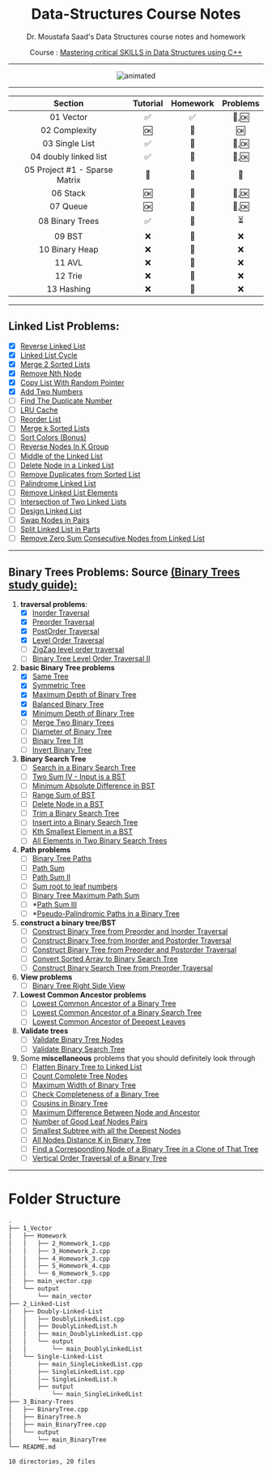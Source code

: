 <div align="center">

# Data-Structures Course Notes

Dr. Moustafa Saad's Data Structures course notes and homework

Course : [Mastering critical SKILLS in Data Structures using C++](https://www.udemy.com/course/dscpp-skills/)

------

<p align="center">
  <img src="https://i.pinimg.com/originals/fc/21/16/fc2116fb21de12a62d4b36c31bbb1e6f.gif" alt="animated" />
</p>

------
</div>


<div align="center">

|            Section            |         Tutorial         |      Homework      |         Problems         |
| :---------------------------: | :----------------------: | :----------------: | :----------------------: |
|           01 Vector           |    :white_check_mark:    | :white_check_mark: |      :repeat:,:ok:       |
|         02 Complexity         |           :ok:           |  :no_entry_sign:   |           :ok:           |
|        03 Single List         |    :white_check_mark:    |  :no_entry_sign:   |      :repeat:,:ok:       |
|     04 doubly linked list     |    :white_check_mark:    |  :no_entry_sign:   |      :repeat:,:ok:       |
| 05 Project #1 - Sparse Matrix |     :no_entry_sign:      |  :no_entry_sign:   |     :no_entry_sign:      |
|           06 Stack            |           :ok:           |  :no_entry_sign:   |      :repeat:,:ok:       |
|           07 Queue            |           :ok:           |  :no_entry_sign:   |      :repeat:,:ok:       |
|        08 Binary Trees        |    :white_check_mark:    |  :no_entry_sign:   | :hourglass_flowing_sand: |
|            09 BST             |           :x:            |  :no_entry_sign:   |           :x:            |
|        10 Binary Heap         |           :x:            |  :no_entry_sign:   |           :x:            |
|            11 AVL             |           :x:            |  :no_entry_sign:   |           :x:            |
|            12 Trie            |           :x:            |  :no_entry_sign:   |           :x:            |
|          13 Hashing           |           :x:            |  :no_entry_sign:   |           :x:            |

</div>

----
## Linked List Problems: 
- [x] [Reverse Linked List](https://leetcode.com/problems/reverse-linked-list/)
- [x] [Linked List Cycle](https://leetcode.com/problems/linked-list-cycle/)
- [x] [Merge 2 Sorted Lists](https://leetcode.com/problems/merge-two-sorted-lists/)
- [x] [Remove Nth Node](https://leetcode.com/problems/remove-nth-node-from-end-of-list/)
- [x] [Copy List With Random Pointer](https://leetcode.com/problems/copy-list-with-random-pointer/)
- [x] [Add Two Numbers](https://leetcode.com/problems/add-two-numbers/)
- [ ] [Find The Duplicate Number](https://leetcode.com/problems/find-the-duplicate-number/)
- [ ] [LRU Cache](https://leetcode.com/problems/lru-cache/)
- [ ] [Reorder List](https://leetcode.com/problems/reorder-list/)
- [ ] [Merge k Sorted Lists](https://leetcode.com/problems/merge-k-sorted-lists/)
- [ ] [Sort Colors (Bonus)](https://leetcode.com/problems/sort-colors/)
- [ ] [Reverse Nodes In K Group](https://leetcode.com/problems/reverse-nodes-in-k-group/)
- [ ] [Middle of the Linked List](https://leetcode.com/problems/middle-of-the-linked-list/)
- [ ] [Delete Node in a Linked List](https://leetcode.com/problems/delete-node-in-a-linked-list/)
- [ ] [Remove Duplicates from Sorted List](https://leetcode.com/problems/remove-duplicates-from-sorted-list/)
- [ ] [Palindrome Linked List](https://leetcode.com/problems/palindrome-linked-list/)
- [ ] [Remove Linked List Elements](https://leetcode.com/problems/remove-linked-list-elements)
- [ ] [Intersection of Two Linked Lists](https://leetcode.com/problems/intersection-of-two-linked-lists)
- [ ] [Design Linked List](https://leetcode.com/problems/design-linked-list)
- [ ] [Swap Nodes in Pairs](https://leetcode.com/problems/swap-nodes-in-pairs)
- [ ] [Split Linked List in Parts](https://leetcode.com/problems/split-linked-list-in-parts)
- [ ] [Remove Zero Sum Consecutive Nodes from Linked List](https://leetcode.com/problems/remove-zero-sum-consecutive-nodes-from-linked-list)
----
## Binary Trees Problems: Source [(Binary Trees study guide): ](https://leetcode.com/discuss/study-guide/1212004/binary-trees-study-guide)

1. **traversal problems**:
   - [x] [Inorder Traversal](https://leetcode.com/problems/binary-tree-inorder-traversal)
   - [x] [Preorder Traversal](https://leetcode.com/problems/binary-tree-preorder-traversal)
   - [x] [PostOrder Traversal](https://leetcode.com/problems/binary-tree-postorder-traversal)
   - [x] [Level Order Traversal](https://leetcode.com/problems/binary-tree-level-order-traversal)
   - [ ] [ZigZag level order traversal](https://leetcode.com/problems/binary-tree-zigzag-level-order-traversal/)
   - [ ] [Binary Tree Level Order Traversal II](https://leetcode.com/problems/binary-tree-level-order-traversal-ii/)
2. **basic Binary Tree problems**
   - [x] [Same Tree](https://leetcode.com/problems/same-tree/)
   - [x] [Symmetric Tree](https://leetcode.com/problems/symmetric-tree/)
   - [x] [Maximum Depth of Binary Tree](https://leetcode.com/problems/maximum-depth-of-binary-tree/)
   - [x] [Balanced Binary Tree](https://leetcode.com/problems/balanced-binary-tree/)
   - [x] [Minimum Depth of Binary Tree](https://leetcode.com/problems/minimum-depth-of-binary-tree/)
   - [ ] [Merge Two Binary Trees](https://leetcode.com/problems/merge-two-binary-trees)
   - [ ] [Diameter of Binary Tree](https://leetcode.com/problems/diameter-of-binary-tree/)
   - [ ] [Binary Tree Tilt](https://leetcode.com/problems/binary-tree-tilt)
   - [ ] [Invert Binary Tree](https://leetcode.com/problems/invert-binary-tree/)
3. **Binary Search Tree**
   - [ ] [Search in a Binary Search Tree](https://leetcode.com/problems/search-in-a-binary-search-tree)
   - [ ] [Two Sum IV - Input is a BST](https://leetcode.com/problems/two-sum-iv-input-is-a-bst/)
   - [ ] [Minimum Absolute Difference in BST](https://leetcode.com/problems/minimum-absolute-difference-in-bst/)
   - [ ] [Range Sum of BST](https://leetcode.com/problems/range-sum-of-bst/)
   - [ ] [Delete Node in a BST](https://leetcode.com/problems/delete-node-in-a-bst/)
   - [ ] [Trim a Binary Search Tree](https://leetcode.com/problems/trim-a-binary-search-tree)
   - [ ] [Insert into a Binary Search Tree](https://leetcode.com/problems/insert-into-a-binary-search-tree)
   - [ ] [Kth Smallest Element in a BST](https://leetcode.com/problems/kth-smallest-element-in-a-bst)
   - [ ] [All Elements in Two Binary Search Trees](https://leetcode.com/problems/all-elements-in-two-binary-search-trees)
4. **Path problems**
   - [ ] [Binary Tree Paths](https://leetcode.com/problems/binary-tree-paths/)
   - [ ] [Path Sum](https://leetcode.com/problems/path-sum)
   - [ ] [Path Sum II](https://leetcode.com/problems/path-sum-ii)
   - [ ] [Sum root to leaf numbers](https://leetcode.com/problems/sum-root-to-leaf-numbers/)
   - [ ] [Binary Tree Maximum Path Sum](https://leetcode.com/problems/binary-tree-maximum-path-sum/)
   - [ ] *[Path Sum III](https://leetcode.com/problems/path-sum-iii)
   - [ ] *[Pseudo-Palindromic Paths in a Binary Tree](https://leetcode.com/problems/pseudo-palindromic-paths-in-a-binary-tree)
5. **construct a binary tree/BST**
   - [ ] [Construct Binary Tree from Preorder and Inorder Traversal](https://leetcode.com/problems/construct-binary-tree-from-preorder-and-inorder-traversal)
   - [ ] [Construct Binary Tree from Inorder and Postorder Traversal](https://leetcode.com/problems/construct-binary-tree-from-inorder-and-postorder-traversal)
   - [ ] [Construct Binary Tree from Preorder and Postorder Traversal](https://leetcode.com/problems/construct-binary-tree-from-preorder-and-postorder-traversal)
   - [ ] [Convert Sorted Array to Binary Search Tree](https://leetcode.com/problems/convert-sorted-array-to-binary-search-tree)
   - [ ] [Construct Binary Search Tree from Preorder Traversal](https://leetcode.com/problems/construct-binary-search-tree-from-preorder-traversal)
6. **View problems**
   - [ ] [Binary Tree Right Side View](https://leetcode.com/problems/binary-tree-right-side-view)
7. **Lowest Common Ancestor problems**
   - [ ] [Lowest Common Ancestor of a Binary Tree](https://leetcode.com/problems/lowest-common-ancestor-of-a-binary-tree)
   - [ ] [Lowest Common Ancestor of a Binary Search Tree](https://leetcode.com/problems/lowest-common-ancestor-of-a-binary-search-tree)
   - [ ] [Lowest Common Ancestor of Deepest Leaves](https://leetcode.com/problems/lowest-common-ancestor-of-deepest-leaves)
8. **Validate trees**
   - [ ] [Validate Binary Tree Nodes](https://leetcode.com/problems/validate-binary-tree-nodes/)
   - [ ] [Validate Binary Search Tree](https://leetcode.com/problems/validate-binary-search-tree/)
9. Some **miscellaneous** problems that you should definitely look through
   - [ ] [Flatten Binary Tree to Linked List](https://leetcode.com/problems/flatten-binary-tree-to-linked-list)
   - [ ] [Count Complete Tree Nodes](https://leetcode.com/problems/count-complete-tree-nodes/)
   - [ ] [Maximum Width of Binary Tree](https://leetcode.com/problems/maximum-width-of-binary-tree)
   - [ ] [Check Completeness of a Binary Tree](https://leetcode.com/problems/check-completeness-of-a-binary-tree)
   - [ ] [Cousins in Binary Tree](https://leetcode.com/problems/cousins-in-binary-tree)
   - [ ] [Maximum Difference Between Node and Ancestor](https://leetcode.com/problems/maximum-difference-between-node-and-ancestor)
   - [ ] [Number of Good Leaf Nodes Pairs](https://leetcode.com/problems/number-of-good-leaf-nodes-pairs)
   - [ ] [Smallest Subtree with all the Deepest Nodes](https://leetcode.com/problems/smallest-subtree-with-all-the-deepest-nodes/)
   - [ ] [All Nodes Distance K in Binary Tree](https://leetcode.com/problems/all-nodes-distance-k-in-binary-tree/)
   - [ ] [Find a Corresponding Node of a Binary Tree in a Clone of That Tree](https://leetcode.com/problems/find-a-corresponding-node-of-a-binary-tree-in-a-clone-of-that-tree/)
   - [ ] [Vertical Order Traversal of a Binary Tree](https://leetcode.com/problems/vertical-order-traversal-of-a-binary-tree/)

---



# Folder Structure

```md
.
├── 1_Vector
│   ├── Homework
│   │   ├── 2_Homework_1.cpp
│   │   ├── 3_Homework_2.cpp
│   │   ├── 4_Homework_3.cpp
│   │   ├── 5_Homework_4.cpp
│   │   └── 6_Homework_5.cpp
│   ├── main_vector.cpp
│   └── output
│       └── main_vector
├── 2_Linked-List
│   ├── Doubly-Linked-List
│   │   ├── DoublyLinkedList.cpp
│   │   ├── DoublyLinkedList.h
│   │   ├── main_DoublyLinkedList.cpp
│   │   └── output
│   │       └── main_DoublyLinkedList
│   └── Single-Linked-List
│       ├── main_SingleLinkedList.cpp
│       ├── SingleLinkedList.cpp
│       │── SingleLinkedList.h
│       ├── output
│           └── main_SingleLinkedList
├── 3_Binary-Trees
│   ├── BinaryTree.cpp
│   ├── BinaryTree.h
│   ├── main_BinaryTree.cpp
│   └── output
│       └── main_BinaryTree
└── README.md

10 directories, 20 files
```
